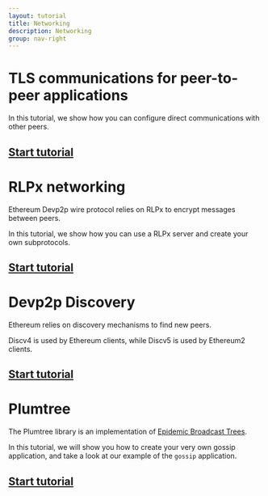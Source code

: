 ```yaml
---
layout: tutorial
title: Networking
description: Networking
group: nav-right
---
```


# TLS communications for peer-to-peer applications

In this tutorial, we show how you can configure direct communications with other peers.

## [Start tutorial](getting-started-with-net)

# RLPx networking

Ethereum Devp2p wire protocol relies on RLPx to encrypt messages between peers.

In this tutorial, we show how you can use a RLPx server and create your own subprotocols.

## [Start tutorial](getting-started-with-rlpx)

# Devp2p Discovery

Ethereum relies on discovery mechanisms to find new peers.

Discv4 is used by Ethereum clients, while Discv5 is used by Ethereum2 clients.

## [Start tutorial](getting-started-with-discovery)

# Plumtree

The Plumtree library is an implementation of [Epidemic Broadcast Trees](http://citeseerx.ist.psu.edu/viewdoc/download?doi=10.1.1.190.3504&rep=rep1&type=pdf).

In this tutorial, we will show you how to create your very own gossip application, and take a look at our example of the `gossip` application.

## [Start tutorial](getting-started-with-plumtree)
